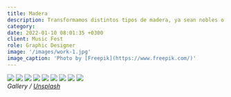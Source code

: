 ```yaml
---
title: Madera
description: Transformamos distintos tipos de madera, ya sean nobles o recicaldas, utilizando una amplia variedad de técnicas que toman en cuenta el valor de nuestros recursos naturales. Cuidamos los detalles y acabados en cada uno de nuestros proyectos.
category: 
date: 2022-01-10 08:01:35 +0300
client: Music Fest
role: Graphic Designer
image: '/images/work-1.jpg'
image_caption: 'Photo by [Freepik](https://www.freepik.com/)'
---
```




<div class="gallery-box">
  <div class="gallery">
    <img src="/images/post-1.jpg" loading="lazy">
    <img src="/images/post-2.jpg" loading="lazy">
    <img src="/images/post-3.jpg" loading="lazy">
    <img src="/images/post-4.jpg" loading="lazy">
    <img src="/images/post-8.jpg" loading="lazy">
    <img src="/images/post-5.jpg" loading="lazy">
    <img src="/images/post-1.jpg" loading="lazy">
    <img src="/images/post-2.jpg" loading="lazy">
    <img src="/images/post-3.jpg" loading="lazy">
  </div>
  <em>Gallery / <a href="https://unsplash.com/" target="_blank">Unsplash</a></em>
</div>

